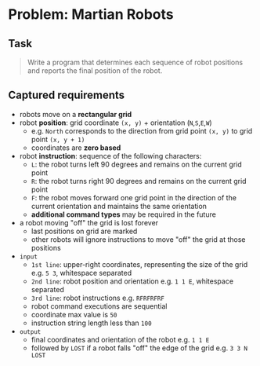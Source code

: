 # Problem: Martian Robots

## Task

> Write a program that determines each sequence of robot positions and reports the final position of the robot.

## Captured requirements

- robots move on a __rectangular grid__
- robot __position__: grid coordinate `(x, y)` + orientation (`N`,`S`,`E`,`W`)
  - e.g. `North` corresponds to the direction from grid point `(x, y)` to grid point `(x, y + 1)`
  - coordinates are __zero based__
- robot __instruction__: sequence of the following characters:
  - `L`: the robot turns left 90 degrees and remains on the current grid point
  - `R`: the robot turns right 90 degrees and remains on the current grid point
  - `F`: the robot moves forward one grid point in the direction of the current
orientation and maintains the same orientation
  - __additional command types__ may be required in the future
- a robot moving "off" the grid is lost forever
  - last positions on grid are marked
  - other robots will ignore instructions to move "off" the grid at those positions
- `input`
  - `1st line`: upper-right coordinates, representing the size of the grid e.g. `5 3`, whitespace separated
  - `2nd line`: robot position and orientation e.g. `1 1 E`, whitespace separated
  - `3rd line`: robot instructions e.g. `RFRFRFRF`
  - robot command executions are sequential
  - coordinate max value is `50`
  - instruction string length less than `100`
- `output`
  - final coordinates and orientation of the robot e.g. `1 1 E`
  - followed by `LOST` if a robot falls "off" the edge of the grid e.g. `3 3 N LOST`
